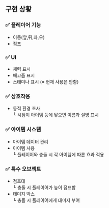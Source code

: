 ## 구현 상황

### ✅ 플레이어 기능
- 이동(앞,뒤,좌,우)
- 점프

### ✅ UI
- 체력 표시
- 배고픔 표시
- 스태미나 표시 (※ 현재 사용은 안함)

### ✅ 상호작용
- 동적 환경 조사  
  └ 시점이 아이템 등에 닿으면 이름과 설명 표시

### ✅ 아이템 시스템
- 아이템 데이터 관리
- 아이템 사용  
  └ 플레이어와 충돌 시 각 아이템에 따른 효과 적용

### ✅ 특수 오브젝트
- 점프대  
  └ 충돌 시 플레이어가 높이 점프함
- 데미지 박스  
  └ 충돌 시 플레이어에게 대미지 부여
